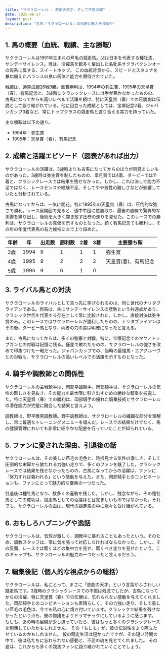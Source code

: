 ```yaml
---
title: "サクラローレル - 悲劇の天才、そして不屈の魂"
date: 2025-06-27
layout: post
description: "名馬『サクラローレル』の伝説と魅力を深堀り"
---
```


## 1. 馬の概要（血統、戦績、主な勝鞍）

サクラローレルは1991年生まれの芦毛の競走馬。父は日本を代表する種牡馬、サンデーサイレンス。母は、活躍馬を数多く輩出した名牝系サクラバクシンオーの母系に属する、スイートホップ。  この血統背景から、スピードとスタミナを兼ね備えたバランスの良い馬体と能力を期待されていた。

戦績は、通算成績26戦9勝。重賞勝利は、1994年の弥生賞、1995年の天皇賞（春）、有馬記念と、3歳時にクラシックレースには手が届かなかったものの、古馬になってからも高いレベルで活躍を続け、特に天皇賞（春）での圧勝劇は伝説として語り継がれている。他に目立った成績としては、宝塚記念2着、ジャパンカップ3着など、常にトップクラスの競走馬と渡り合える実力を持っていた。

主な勝鞍は以下の通り。

* 1994年：弥生賞
* 1995年：天皇賞（春）、有馬記念


## 2. 成績と活躍エピソード（図表があれば出力）

サクラローレルの活躍は、3歳時よりも古馬になってからのほうが目覚ましいものがあった。3歳時は弥生賞を制したものの、皐月賞では4着、ダービーでは11着と、クラシックレースでは結果を残せなかった。しかし、これは決して能力不足ではなく、レースセンスや経験不足、そしてやや気性の難しさなどが影響していたと分析されている。

古馬になってからは、一気に開花。特に1995年の天皇賞（春）は、圧倒的な強さで勝利。レース展開図で見ると、道中中団に位置取り、最後の直線で驚異的な末脚を繰り出し、後続を大きく突き放す圧巻の走りを見せた。このレースでの勝利は、サクラローレルの真価を示すものとなった。続く有馬記念でも勝利し、その年の年度代表馬の有力候補にまで上り詰めた。

| 年齢 | 年 | 出走数 | 勝利数 | 2着 | 3着 | 主要勝ち鞍 |
|---|---|---|---|---|---|---|
| 3歳 | 1994 | 8 | 1 | 1 | 1 | 弥生賞 |
| 4歳 | 1995 | 9 | 2 | 2 | 2 | 天皇賞(春)、有馬記念 |
| 5歳 | 1996 | 9 | 6 | 1 | 0 |  |


## 3. ライバル馬との対決

サクラローレルのライバルとして真っ先に挙げられるのは、同じ世代のナリタブライアンである。両馬は、共にサンデーサイレンスの産駒という共通点があり、クラシック世代を代表する存在として常に比較された。しかし、直接対決は弥生賞のみ。このレースではサクラローレルが勝利したものの、ナリタブライアンはその後、ダービー馬となり、両者の力の差は明確になったと言える。

また、古馬になってからは、多くの強豪と対戦。特に、宝塚記念でのマヤノトップガンとの対戦は記憶に残る。僅差で敗れたものの、サクラローレルの強さを改めて印象づけた一戦だった。ジャパンカップでの、当時の最強馬・エアグルーヴとの対戦も、サクラローレルの高いレベルでの活躍を示すものとなった。


## 4. 騎手や調教師との関係性

サクラローレルの主戦騎手は、岡部幸雄騎手。岡部騎手は、サクラローレルの気性の難しさを見抜き、その能力を最大限に引き出すための絶妙な騎乗を披露した。特に天皇賞（春）での勝利は、岡部騎手の優れた騎乗技術とサクラローレルの潜在能力が完璧に融合した結果と言えよう。

調教師は、野平雅男調教師。野平調教師は、サクラローレルの繊細な部分を理解し、常に最適なトレーニングメニューを組んだ。レースでの結果だけでなく、馬の健康管理においても非常に細やかな配慮を行っていたことが知られている。


## 5. ファンに愛された理由、引退後の話

サクラローレルは、その美しい芦毛の毛色と、時折見せる気性の激しさ、そして圧倒的な末脚から放たれる力強い走りで、多くのファンを魅了した。クラシックレースでは結果を残せなかったものの、古馬になってからの活躍は、ファンに「努力すれば報われる」という感動を与えた。また、岡部騎手とのコンビネーションも、ファンにとって魅力的な要素の一つだった。

引退後は種牡馬となり、数多くの産駒を残した。しかし、残念ながら、その種牡馬としての成功は、競走馬としての活躍ほど目覚ましいものではなかった。それでも、サクラローレルの血は、現代の競走馬の中に脈々と受け継がれている。


## 6. おもしろハプニングや逸話

サクラローレルは、気性が激しく、調教中に暴れることもあったという。そのため、調教スタッフは、常に気を張って対応しなければならなかった。しかし、その反面、レースでは驚くほどの集中力を見せ、驚くべき走りを見せたという。このギャップも、サクラローレルの魅力の一つだったと言えるだろう。


## 7. 編集後記（個人的な視点からの総括）

サクラローレルは、私にとって、まさに「悲劇の天才」という言葉がふさわしい競走馬です。3歳時のクラシックレースでの不振は残念でしたが、古馬になってからの活躍、特に天皇賞（春）での圧勝は、忘れられない感動を与えてくれました。岡部騎手とのコンビネーションも素晴らしく、その力強い走り、そして美しい芦毛の毛色は、今でも私の心に焼き付いています。クラシックで結果を残せなかったという点も、彼の物語をよりドラマチックにしているように感じます。  もしも、あの時の展開が少し違っていたら、彼はもっと多くのクラシックレースを制覇していたかもしれません。  その「もしも」が、彼の伝説性をより際立たせているのかもしれません。  彼の競走生活は短かったですが、その短い時間の中で、彼は私たちに忘れられない感動と、不屈の魂を見せてくれました。  その姿は、これからも多くの競馬ファンに語り継がれていくことでしょう。
